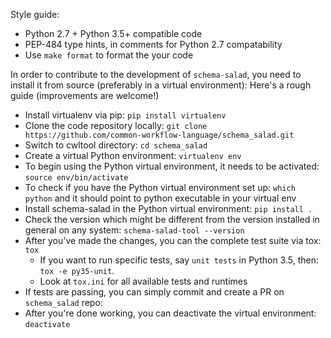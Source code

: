 Style guide:
- Python 2.7 + Python 3.5+ compatible code
- PEP-484 type hints, in comments for Python 2.7 compatability
- Use ``make format`` to format the your code

In order to contribute to the development of ``schema-salad``, you need to install it from source (preferably in a virtual environment):
Here's a rough guide (improvements are welcome!) 
- Install virtualenv via pip: ``pip install virtualenv``
- Clone the code repository locally: ``git clone https://github.com/common-workflow-language/schema_salad.git``
- Switch to cwltool directory: ``cd schema_salad``
- Create a virtual Python environment: ``virtualenv env``
- To begin using the Python virtual environment, it needs to be activated: ``source env/bin/activate``
- To check if you have the Python virtual environment set up: ``which python`` and it should point to python executable in your virtual env
- Install schema-salad in the Python virtual environment: ``pip install .``
- Check the version which might be different from the version installed in general on any system: ``schema-salad-tool --version``
- After you've made the changes, you can the complete test suite via tox: ``tox``
	- If you want to run specific tests, say ``unit tests`` in Python 3.5, then: ``tox -e py35-unit``.
	- Look at ``tox.ini`` for all available tests and runtimes
- If tests are passing, you can simply commit and create a PR on ``schema_salad`` repo:
- After you're done working, you can deactivate the virtual environment: ``deactivate``
